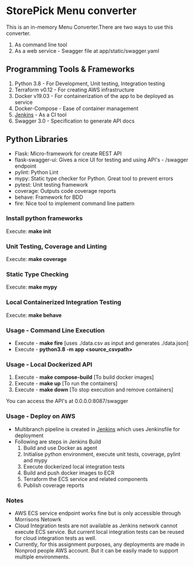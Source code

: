 # StorePick Menu converter
This is an in-memory Menu Converter.There are two ways to use this converter.
1. As command line tool
2. As a web service - Swagger file at app/static/swagger.yaml

## Programming Tools & Frameworks
1. Python 3.8 - For Development, Unit testing, Integration testing
2. Terraform v0.12 - For creating AWS infrastructure
3. Docker v19.03 - For containerization of the app to be deployed as service
4. Docker-Compose - Ease of container management
5. [Jenkins](https://jenkins.p.morconnect.com/people/job/store-pick/) - As a CI tool
5. Swagger 3.0 - Specification to generate API docs


## Python Libraries
- Flask: Micro-framework for create REST API
- flask-swagger-ui: Gives a nice UI for testing and using API's - /swagger endpoint
- pylint: Python Lint
- mypy: Static type checker for Python. Great tool to prevent errors
- pytest: Unit testing framework
- coverage: Outputs code coverage reports
- behave: Framework for BDD
- fire: Nice tool to implement command line pattern

### Install python frameworks
Execute: **make init**

### Unit Testing, Coverage and Linting
Execute: **make coverage**

### Static Type Checking
Execute: **make mypy**

### Local Containerized Integration Testing
Execute: **make behave**

### Usage - Command Line Execution
- Execute - **make fire** [uses ./data.csv as input and generates ./data.json]
- Execute - **python3.8 -m app <source_csvpath> <destination json path>**

### Usage - Local Dockerized API
1. Execute - **make compose-build** [To build docker images]
2. Execute - **make up** [To run the containers]
3. Execute - **make down** [To stop execution and remove containers]

You can access the API's at 0.0.0.0:8087/swagger

### Usage - Deploy on AWS
- Multibranch pipeline is created in [Jenkins](https://jenkins.p.morconnect.com/people/job/store-pick/) which uses Jenkinsfile for deployment
- Following are steps in Jenkins Build
    1. Build and use Docker as agent 
    2. Initialise python environment, execute unit tests, coverage, pylint and mypy
    3. Execute dockerized local integration tests
    4. Build and push docker images to ECR
    5. Terraform the ECS service and related components
    6. Publish coverage reports
    
### Notes
- AWS ECS service endpoint works fine but is only accessible through Morrisons Netowrk
- Cloud Integration tests are not available as Jenkins network cannot execute ECS service. But current local integration tests can be reused for cloud integration tests as well.
- Currently, for this assignment purposes, any deployments are made in Nonprod people AWS account. But it can be easily made to support multiple environments.
